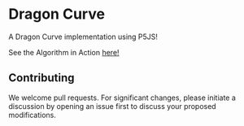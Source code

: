 # Dragon Curve
A Dragon Curve implementation using P5JS!

See the Algorithm in Action [here!](https://raphaelguim.github.io/dragon_curve/)


## Contributing
We welcome pull requests. For significant changes, please initiate a discussion by opening an issue first to discuss your proposed modifications.


